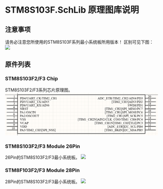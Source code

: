 # STM8S103F.SchLib 原理图库说明
## 注意事项
请务必注意您所使用的STM8S103F系列最小系统板所用版本！
区别可见下图：
![](./Resources/STM8S103F2F3%20Module区别.jpg)

## 原件列表
### STM8S103F2/F3 Chip
STM8S103F2/F3系列芯片原理图。
![](./Resources/STM8S103%20Chip.png)

### STM8S103F2/F3 Module 26Pin
26Pin的STM8S103F2/F3最小系统板。
![](./Resources/STM8S103F2F3%20Module%2026Pin实物.jpg)

### STM8F103F2/F3 Module 28Pin
28Pin的STM8S103F2/F3最小系统板。
![](./Resources/STM8F103F2F3%20Module%2028Pin实物.jpg)
